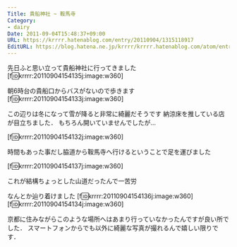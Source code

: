 ```yaml
---
Title: 貴船神社 ~ 鞍馬寺
Category:
- dairy
Date: 2011-09-04T15:48:37+09:00
URL: https://krrrr.hatenablog.com/entry/20110904/1315118917
EditURL: https://blog.hatena.ne.jp/krrrr/krrrr.hatenablog.com/atom/entry/11696248318756263037
---
```


先日ふと思い立って貴船神社に行ってきました
[f:id:krrrr:20110904154135j:image:w360]

朝6時台の貴船口からバスがないので歩きます
[f:id:krrrr:20110904154133j:image:w360]

この辺りは冬になって雪が降ると非常に綺麗だそうです
納涼床を推している店が目立ちました．
もちろん開いていませんでしたが…

[f:id:krrrr:20110904154132j:image:w360]

時間もあった事だし脇道から鞍馬寺へ行けるということで足を運びました

[f:id:krrrr:20110904154137j:image:w360]

これが結構ちょっとした山道だったんで一苦労

なんとか辿り着けました
[f:id:krrrr:20110904154136j:image:w360]
[f:id:krrrr:20110904154134j:image:w360]

京都に住みながらこのような場所へはあまり行っていなかったんですが良い所でした．
スマートフォンからでも以外に綺麗な写真が撮れるんで嬉しい限りです．

